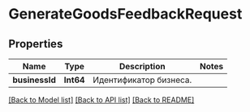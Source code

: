 # GenerateGoodsFeedbackRequest

## Properties
Name | Type | Description | Notes
------------ | ------------- | ------------- | -------------
**businessId** | **Int64** | Идентификатор бизнеса. | 

[[Back to Model list]](../README.md#documentation-for-models) [[Back to API list]](../README.md#documentation-for-api-endpoints) [[Back to README]](../README.md)


